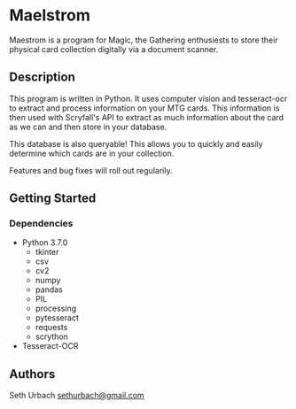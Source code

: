 # Maelstrom
Maestrom is a program for Magic, the Gathering enthusiests to store their physical card collection digitally via a document scanner.
## Description
This program is written in Python. It uses computer vision and tesseract-ocr to extract and process information on your MTG cards. This information is then used with Scryfall's API to extract as much information about the card as we can and then store in your database.

This database is also queryable! This allows you to quickly and easily determine which cards are in your collection. 

Features and bug fixes will roll out regularily.

## Getting Started
### Dependencies
* Python 3.7.0
  * tkinter
  * csv
  * cv2
  * numpy
  * pandas
  * PIL
  * processing
  * pytesseract
  * requests
  * scrython
* Tesseract-OCR

## Authors
Seth Urbach
sethurbach@gmail.com

